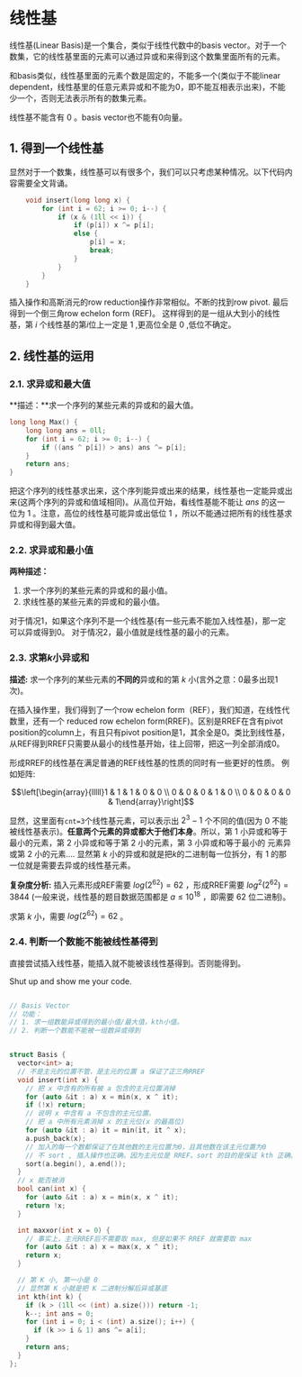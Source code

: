 # 线性基
线性基(Linear Basis)是一个集合，类似于线性代数中的basis vector。对于一个数集，它的线性基里面的元素可以通过异或和来得到这个数集里面所有的元素。

和basis类似，线性基里面的元素个数是固定的，不能多一个(类似于不能linear dependent，线性基里的任意元素异或和不能为0，即不能互相表示出来)，不能少一个，否则无法表示所有的数集元素。

线性基不能含有 $0$ 。basis vector也不能有$0$向量。
## 1. 得到一个线性基
显然对于一个数集，线性基可以有很多个，我们可以只考虑某种情况。以下代码内容需要全文背诵。

```cpp
    void insert(long long x) {
        for (int i = 62; i >= 0; i--) {
            if (x & (1ll << i)) {
                if (p[i]) x ^= p[i];
                else {
                    p[i] = x;
                    break;
                }
            }
        }
    }
```

插入操作和高斯消元的row reduction操作非常相似。不断的找到row pivot. 最后得到一个倒三角row echelon form (REF)。
这样得到的是一组从大到小的线性基，第 $i$ 个线性基的第$i$位上一定是 $1$ ,更高位全是 $0$ ,低位不确定。

## 2. 线性基的运用
### 2.1. 求异或和最大值
**描述：**求一个序列的某些元素的异或和的最大值。

```cpp
long long Max() {
    long long ans = 0ll;
    for (int i = 62; i >= 0; i--) {
        if ((ans ^ p[i]) > ans) ans ^= p[i];
    }
    return ans;
}
```

把这个序列的线性基求出来，这个序列能异或出来的结果，线性基也一定能异或出来(这两个序列的异或和值域相同)。从高位开始，看线性基能不能让 $ans$ 的这一位为 $1$ 。注意，高位的线性基可能异或出低位 $1$ ，所以不能通过把所有的线性基求异或和得到最大值。

### 2.2. 求异或和最小值
**两种描述：**
1. 求一个序列的某些元素的异或和的最小值。
2. 求线性基的某些元素的异或和的最小值。

对于情况1，如果这个序列不是一个线性基(有一些元素不能加入线性基)，那一定可以异或得到0。
对于情况2，最小值就是线性基的最小的元素。

### 2.3. 求第$k$小异或和
**描述:** 求一个序列的某些元素的**不同的**异或和的第 $k$ 小(言外之意：0最多出现1次)。

在插入操作里，我们得到了一个row echelon form（REF），我们知道，在线性代数里，还有一个 reduced row echelon form(RREF)。区别是RREF在含有pivot position的column上，有且只有pivot position是1，其余全是0。类比到线性基，从REF得到RREF只需要从最小的线性基开始，往上回带，把这一列全部消成0。

形成RREF的线性基在满足普通的REF线性基的性质的同时有一些更好的性质。
例如矩阵:

$$\left[\begin{array}{lllll}1 & 1 & 1 & 0 & 0 \\ 0 & 0 & 0 & 1 & 0 \\ 0 & 0 & 0 & 0 & 1\end{array}\right]$$

显然，这里面有`cnt=3`个线性基元素，可以表示出 $2^{3} - 1$ 个不同的值(因为 $0$ 不能被线性基表示)。**任意两个元素的异或都大于他们本身**。所以，第 $1$ 小异或和等于最小的元素，第 $2$ 小异或和等于第 $2$ 小的元素，第 $3$ 小异或和等于最小的
元素异或第 $2$ 小的元素....
显然第 $k$ 小的异或和就是把$k$的二进制每一位拆分，有 $1$ 的那一位就是需要去异或的线性基元素。

**复杂度分析:**
插入元素形成REF需要 $log(2^{62})=62$ ，形成RREF需要 $log^{2}(2^{62})=3844$ (一般来说，线性基的题目数据范围都是 $a \leq 10^{18}$ ，即需要 $62$ 位二进制)。

求第 $k$ 小，需要 $log(2 ^ {62}) = 62$ 。


### 2.4. 判断一个数能不能被线性基得到
直接尝试插入线性基，能插入就不能被该线性基得到。否则能得到。


Shut up and show me your code.

```cpp

// Basis Vector
// 功能：
// 1. 求一组数能异或得到的最小值/最大值，kth小值。  
// 2. 判断一个数能不能被一组数异或得到


struct Basis {
  vector<int> a; 
  // 不是主元的位置不管，是主元的位置 a 保证了正三角RREF
  void insert(int x) {
    // 把 x 中含有的所有被 a 包含的主元位置消掉
    for (auto &it : a) x = min(x, x ^ it);
    if (!x) return;
    // 说明 x 中含有 a 不包含的主元位置。
    // 把 a 中所有元素消掉 x 的主元位(x 的最高位)
    for (auto &it : a) it = min(it, it ^ x);
    a.push_back(x);
    // 加入的每一个数都保证了在其他数的主元位置为0，且其他数在该主元位置为0
    // 不 sort , 插入操作也正确。因为主元位是 RREF。sort 的目的是保证 kth 正确。
    sort(a.begin(), a.end());
  }
  // x 能否被消
  bool can(int x) {
    for (auto &it : a) x = min(x, x ^ it); 
    return !x;
  }

  int maxxor(int x = 0) {
    // 事实上，主元RREF后不需要取 max, 但是如果不 RREF 就需要取 max
    for (auto &it : a) x = max(x, x ^ it);
    return x;
  }

  // 第 K 小, 第一小是 0    
  // 显然第 K 小就是把 K 二进制分解后异或基底
  int kth(int k) {
    if (k > (1ll << (int) a.size())) return -1; 
    k--; int ans = 0;
    for (int i = 0; i < (int) a.size(); i++) {
      if (k >> i & 1) ans ^= a[i];
    }
    return ans;
  }
};
```





